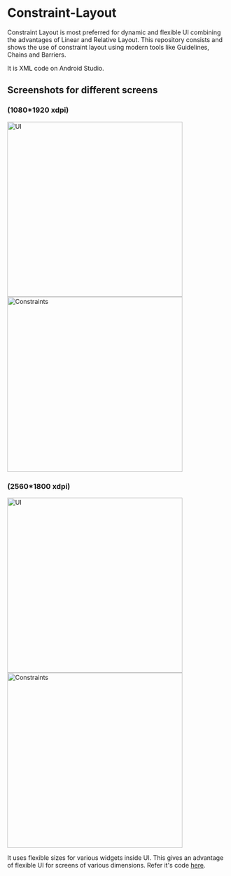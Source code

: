 # Constraint-Layout

Constraint Layout is most preferred for dynamic and flexible UI combining the advantages of Linear and Relative Layout.
This repository consists and shows the use of constraint layout using modern tools like Guidelines, Chains and Barriers.

It is XML code on Android Studio.


## Screenshots for different screens

<h3>(1080*1920 xdpi)</h3>

<div class="row">
      <img src="https://i.postimg.cc/x11FCkgt/ss1.jpg" width="400" title="UI">
      <img src="https://i.postimg.cc/Y2Y5C07b/ss2.jpg" width="400" title="Constraints">     
</div>

<h3>(2560*1800 xdpi)</h3>

<div class="col">
      <img src="https://i.postimg.cc/ZRzwGYXQ/ss3.jpg" width="400" title="UI">
      <img src="(https://i.postimg.cc/G2PXdwCm/ss4.jpg" width="400" title="Constraints">     
</div>


It uses flexible sizes for various widgets inside UI. This gives an advantage of flexible UI for screens of various dimensions.
Refer it's code [here](https://github.com/rishabhkumar812/Constraint-Layout/blob/main/activity_main.xml).
